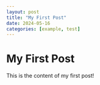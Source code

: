 ```yaml
---
layout: post
title: "My First Post"
date: 2024-05-16
categories: [example, test]
---
```


# My First Post

This is the content of my first post!
